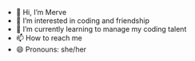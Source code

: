 - 👋 Hi, I’m Merve 
- 👀 I’m interested in coding and friendship
- 🌱 I’m currently learning to manage my coding talent
- 📫 How to reach me 
- 😄 Pronouns: she/her

<!---
beatifultango/beatifultango is a ✨ special ✨ repository because its `README.md` (this file) appears on your GitHub profile.
You can click the Preview link to take a look at your changes.
--->
